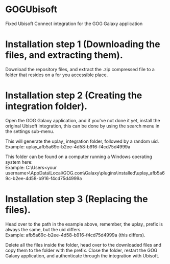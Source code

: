 # GOGUbisoft
Fixed Ubisoft Connect integration for the GOG Galaxy application

# Installation step 1 (Downloading the files, and extracting them).
Download the repository files, and extract the .zip compressed file to a folder that
resides on a for you accessible place.

# Installation step 2 (Creating the integration folder).
Open the GOG Galaxy application, and if you've not done it yet, install the original Ubisoft integration, this can be done by using
the search menu in the settings sub-menu.

This will generate the uplay_ integration folder, followed by a random uid.
Example: uplay_afb5a69c-b2ee-4d58-b916-f4cd75d4999a

This folder can be found on a computer running a Windows operating system here:  
Example: C:\Users\<your username>\AppData\Local\GOG.com\Galaxy\plugins\installed\uplay_afb5a69c-b2ee-4d58-b916-f4cd75d4999a

# Installation step 3 (Replacing the files).
Head over to the path in the example above, remember, the uplay_ prefix is always the same, but the uid differs.  
Example: afb5a69c-b2ee-4d58-b916-f4cd75d4999a (this differs).

Delete all the  files inside the folder, head over to the downloaded files and copy them to the folder with the prefix.
Close the folder, restart the GOG Galaxy application, and authenticate through the integration with Ubisoft.
